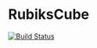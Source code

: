 # RubiksCube

[![Build Status](https://travis-ci.org/slydevis/RubiksCube.svg)](https://travis-ci.org/slydevis/RubiksCube)
